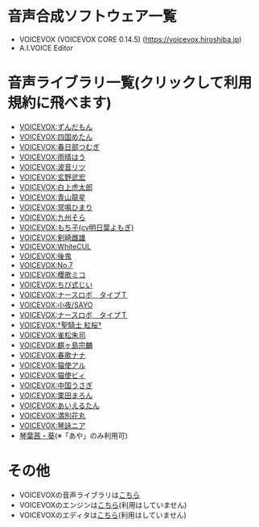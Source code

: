 # 音声合成ソフトウェア一覧
- VOICEVOX (VOICEVOX CORE 0.14.5) (https://voicevox.hiroshiba.jp)  
- A.I.VOICE Editor
# 音声ライブラリ一覧(クリックして利用規約に飛べます)
- [VOICEVOX:ずんだもん](https://zunko.jp/con_ongen_kiyaku.html)
- [VOICEVOX:四国めたん](https://zunko.jp/con_ongen_kiyaku.html)
- [VOICEVOX:春日部つむぎ](https://tsukushinyoki10.wixsite.com/ktsumugiofficial/%E5%88%A9%E7%94%A8%E8%A6%8F%E7%B4%84)
- [VOICEVOX:雨晴はう](https://amehau.com/?page_id=225)
- [VOICEVOX:波音リツ](http://canon-voice.com/kiyaku.html)
- [VOICEVOX:玄野武宏](https://virvoxproject.wixsite.com/official/voicevox%E3%81%AE%E5%88%A9%E7%94%A8%E8%A6%8F%E7%B4%84)
- [VOICEVOX:白上虎太郎](https://virvoxproject.wixsite.com/official/voicevox%E3%81%AE%E5%88%A9%E7%94%A8%E8%A6%8F%E7%B4%84)
- [VOICEVOX:青山龍星](https://virvoxproject.wixsite.com/official/voicevox%E3%81%AE%E5%88%A9%E7%94%A8%E8%A6%8F%E7%B4%84)
- [VOICEVOX:冥鳴ひまり](https://kotoran8zunzun.wixsite.com/my-site/%E5%88%A9%E7%94%A8%E8%A6%8F%E7%B4%84)
- [VOICEVOX:九州そら](https://zunko.jp/con_ongen_kiyaku.html)
- [VOICEVOX:もち子(cv明日葉よもぎ)](https://vtubermochio.wixsite.com/mochizora/%E5%88%A9%E7%94%A8%E8%A6%8F%E7%B4%84)
- [VOICEVOX:剣崎雌雄](https://frontier.creatia.cc/fanclubs/413/posts/4507)
- [VOICEVOX:WhiteCUL](https://whitecul.zan-shin.net/guideline/)
- [VOICEVOX:後鬼](https://xn--n8jychz0k1d.com/voicevox_terms/)
- [VOICEVOX:No.7](https://voiceseven.com/#j0200)
- [VOICEVOX:櫻歌ミコ](https://voicevox35miko.studio.site/rule)
- [VOICEVOX:ちび式じい](https://docs.google.com/presentation/d/1AcD8zXkfzKFf2ertHwWRwJuQXjNnijMxhz7AJzEkaI4)
- [VOICEVOX:ナースロボ＿タイプＴ](https://www.krnr.top/rules)
- [VOICEVOX:小夜/SAYO](https://316soramegu.wixsite.com/sayo-official/guideline)
- [VOICEVOX:ナースロボ＿タイプＴ](https://www.krnr.top/rules)
- [VOICEVOX:†聖騎士 紅桜†](https://commons.nicovideo.jp/material/nc296132)
- [VOICEVOX:雀松朱司](https://virvoxproject.wixsite.com/official/voicevoxの利用規約)
- [VOICEVOX:麒ヶ島宗麟](https://virvoxproject.wixsite.com/official/voicevoxの利用規約)
- [VOICEVOX:春歌ナナ](https://nanahira.jp/haruka_nana/guideline.html)
- [VOICEVOX:猫使アル](https://nekotukarb.wixsite.com/nekonohako/利用規約)
- [VOICEVOX:猫使ビィ](https://nekotukarb.wixsite.com/nekonohako/利用規約)
- [VOICEVOX:中国うさぎ](https://zunko.jp/con_ongen_kiyaku.html)
- [VOICEVOX:栗田まろん](https://aivoice.jp/character/maron/)
- [VOICEVOX:あいえるたん](https://www.infiniteloop.co.jp/special/iltan/terms/)
- [VOICEVOX:満別花丸](https://100hanamaru.wixsite.com/manbetsu-hanamaru/rule)
- [VOICEVOX:琴詠ニア](https://commons.nicovideo.jp/works/nc315435)
- [琴葉茜・葵](https://aivoice.jp/product/kotonoha/)(※「あや」のみ利用可)

# その他
- VOICEVOXの音声ライブラリは[こちら](https://github.com/VOICEVOX/voicevox_core)
- VOICEVOXのエンジンは[こちら](https://github.com/VOICEVOX/voicevox_engine)(利用はしていません)
- VOICEVOXのエディタは[こちら](https://github.com/VOICEVOX/voicevox)(利用はしていません)